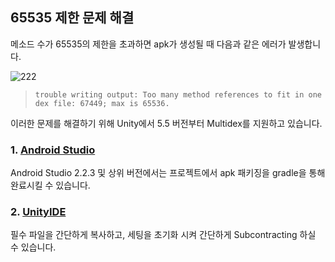 ## 65535 제한 문제 해결

메소드 수가 65535의 제한을 초과하면 apk가 생성될 때 다음과 같은 에러가 발생합니다.

![222](http://docc.upltv.com/uploads/201807/5b39ca2058b2a_5b39ca20.png "222")

> `trouble writing output: Too many method references to fit in one dex file: 67449; max is 65536.`

이러한 문제를 해결하기 위해 Unity에서 5.5 버전부터 Multidex를 지원하고 있습니다.

### 1. [Android Studio ](./unity06_2_multidex_dexbyas "Android Studio分包")
Android Studio 2.2.3 및 상위 버전에서는 프로젝트에서 apk 패키징을 gradle을 통해 완료시킬 수 있습니다.

### 2. [UnityIDE ](./unity06_3_multidex_dexbyunity "UnityIDE分包")
필수 파일을 간단하게 복사하고, 세팅을 초기화 시켜 간단하게 Subcontracting 하실 수 있습니다.
